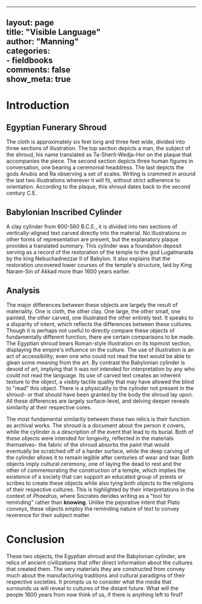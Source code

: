 

---
layout: page  
title: "Visible Language"  
author: "Manning"  
categories:  
    - fieldbooks   
comments: false  
show_meta: true
---

# Introduction

## Egyptian Funerary Shroud

The cloth is approximately six feet long and three feet wide, divided into three sections of illustration. The top section depicts a man, the subject of the shroud, his name translated as Ta-Sherit-Wedja-Hor on the plaque that accompanies the piece. The second section depicts three human figures in conversation, one bearing a ceremonial headdress. The last depicts the gods Anubis and Ra observing a set of scales. Writing is crammed in around the last two illustrations wherever it will fit, without strict adherence to orientation. According to the plaque, this shroud dates back to the second century C.E.

## Babylonian Inscribed Cylinder

A clay cylinder from 600-560 B.C.E., it is divided into two sections of vertically-aligned text carved directly into the material. No illustrations or other forms of representation are present, but the explanatory plaque provides a translated summary. This cylinder was a foundation deposit serving as a record of the restoration of the temple to the god Lugalmarada by the king Nebuchadnezzar II of Babylon. It also explains that the restoration uncovered lower courses of the temple's structure, laid by King Naram-Sin of Akkad more than 1600 years earlier. 

## Analysis

The major differences between these objects are largely the result of materiality. One is cloth, the other clay. One large, the other small, one painted, the other carved, one illustrated the other entirely text. It speaks to a disparity of intent, which reflects the differences between these cultures. Though it is perhaps not useful to directly compare these objects of fundamentally different function, there are certain comparisons to be made. The Egyptian shroud bears Roman-style illustration on its topmost section, displaying the empire's influence on the culture. The use of illustration is an act of accessibility; even one who could not read the text would be able to glean some meaning from the art. By contrast the Babylonian cylinder is devoid of art, implying that it was not intended for interpretation by any who could not read the language. Its use of carved text creates an inherent texture to the object, a visibly tactile quality that may have allowed the blind to "read" this object. There is a physicality to the cylinder not present in the shroud- or that should have been granted by the body the shroud lay upon. All these differences are largely surface-level, and delving deeper reveals similarity at their respective cores.

The most fundamental similarity between these two relics is their function as archival works. The shroud is a document about the person it covers, while the cylinder is a description of the event that lead to its burial. Both of these objects were intended for longevity, reflected in the materials themselves- the fabric of the shroud absorbs the paint that would eventually be scratched off of a harder surface, while the deep carving of the cylinder allows it to remain legible after centuries of wear and tear. Both objects imply cultural ceremony, one of laying the dead to rest and the other of commemorating the construction of a temple, which implies the existence of a society that can support an educated group of priests or scribes to create these objects while also tying both objects to the religions of their respective cultures. This is highlighted by their interpretations in the context of *Phaedrus*, where Socrates derides writing as a "tool for reminding" rather than **knowing**.  Unlike the pejorative intent that Plato conveys, these objects employ the reminding nature of text to convey reverence for their subject matter.

# Conclusion

These two objects, the Egyptian shroud and the Babylonian cylinder, are relics of ancient civilizations that offer direct information about the cultures that created them. The very materials they are constructed from convey much about the manufacturing traditions and cultural paradigms of their respective societies. It prompts us to consider what the media that surrounds us will reveal to cultures of the distant future.  What will the people 1600 years from now think of us, if there is anything left to find?